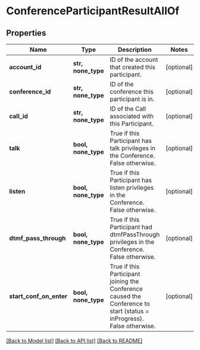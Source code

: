 # ConferenceParticipantResultAllOf

## Properties
Name | Type | Description | Notes
------------ | ------------- | ------------- | -------------
**account_id** | **str, none_type** | ID of the account that created this participant. | [optional] 
**conference_id** | **str, none_type** | ID of the conference this participant is in. | [optional] 
**call_id** | **str, none_type** | ID of the Call associated with this Participant. | [optional] 
**talk** | **bool, none_type** | True if this Participant has talk privileges in the Conference. False otherwise. | [optional] 
**listen** | **bool, none_type** | True if this Participant has listen privileges in the Conference. False otherwise. | [optional] 
**dtmf_pass_through** | **bool, none_type** | True if this Participant had dtmfPassThrough privileges in the Conference. False otherwise. | [optional] 
**start_conf_on_enter** | **bool, none_type** | True if this Participant joining the Conference caused the Conference to start (status &#x3D; inProgress). False otherwise. | [optional] 

[[Back to Model list]](../README.md#documentation-for-models) [[Back to API list]](../README.md#documentation-for-api-endpoints) [[Back to README]](../README.md)


